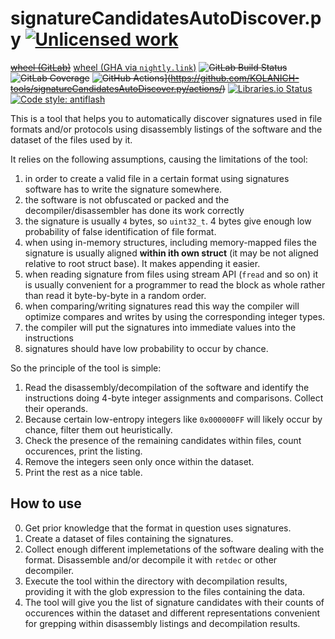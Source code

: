 signatureCandidatesAutoDiscover.py [![Unlicensed work](https://raw.githubusercontent.com/unlicense/unlicense.org/master/static/favicon.png)](https://unlicense.org/)
==================================
~~[wheel (GitLab)](https://gitlab.com/KOLANICH-tools/signatureCandidatesAutoDiscover.py/-/jobs/artifacts/master/raw/dist/signatureCandidatesAutoDiscover-0.CI-py3-none-any.whl?job=build)~~
[wheel (GHA via `nightly.link`)](https://nightly.link/KOLANICH-tools/signatureCandidatesAutoDiscover.py/workflows/CI/master/signatureCandidatesAutoDiscover-0.CI-py3-none-any.whl)
~~![GitLab Build Status](https://gitlab.com/KOLANICH-tools/signatureCandidatesAutoDiscover.py/badges/master/pipeline.svg)~~
~~![GitLab Coverage](https://gitlab.com/KOLANICH-tools/signatureCandidatesAutoDiscover.py/badges/master/coverage.svg)~~
~~![GitHub Actions](https://github.com/KOLANICH-tools/signatureCandidatesAutoDiscover.py/workflows/CI/badge.svg)](https://github.com/KOLANICH-tools/signatureCandidatesAutoDiscover.py/actions/)~~
[![Libraries.io Status](https://img.shields.io/librariesio/github/KOLANICH-tools/signatureCandidatesAutoDiscover.py.svg)](https://libraries.io/github/KOLANICH-tools/signatureCandidatesAutoDiscover.py)
[![Code style: antiflash](https://img.shields.io/badge/code%20style-antiflash-FFF.svg)](https://codeberg.org/KOLANICH-tools/antiflash.py)

This is a tool that helps you to automatically discover signatures used in file formats and/or protocols using disassembly listings of the software and the dataset of the files used by it.

It relies on the following assumptions, causing the limitations of the tool:
1. in order to create a valid file in a certain format using signatures software has to write the signature somewhere.
2. the software is not obfuscated or packed and the decompiler/disassembler has done its work correctly
3. the signature is usually `4` bytes, so `uint32_t`. 4 bytes give enough low probability of false identification of file format.
4. when using in-memory structures, including memory-mapped files the signature is usually aligned **within ith own struct** (it may be not aligned relative to root struct base). It makes appending it easier.
5. when reading signature from files using stream API (`fread` and so on) it is usually convenient for a programmer to read the block as whole rather than read it byte-by-byte in a random order.
6. when comparing/writing signatures read this way the compiler will optimize compares and writes by using the corresponding integer types.
7. the compiler will put the signatures into immediate values into the instructions
8. signatures should have low probability to occur by chance.


So the principle of the tool is simple:
1. Read the disassembly/decompilation of the software and identify the instructions doing 4-byte integer assignments and comparisons. Collect their operands.
2. Because certain low-entropy integers like `0x000000FF` will likely occur by chance, filter them out heuristically.
3. Check the presence of the remaining candidates within files, count occurences, print the listing.
4. Remove the integers seen only once within the dataset.
5. Print the rest as a nice table.


## How to use

0. Get prior knowledge that the format in question uses signatures.
1. Create a dataset of files containing the signatures.
2. Collect enough different implemetations of the software dealing with the format. Disassemble and/or decompile it with `retdec` or other decompiler.
3. Execute the tool within the directory with decompilation results, providing it with the glob expression to the files containing the data.
4. The tool will give you the list of signature candidates with their counts of occurences within the dataset and different representations convenient for grepping within disassembly listings and decompilation results.


